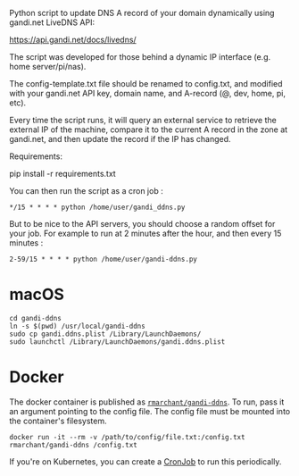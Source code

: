 Python script to update DNS A record of your domain dynamically using gandi.net LiveDNS API:

https://api.gandi.net/docs/livedns/

The script was developed for those behind a dynamic IP interface (e.g. home server/pi/nas).

The config-template.txt file should be renamed to config.txt, and modified with your gandi.net API key, domain name, and A-record (@, dev, home, pi, etc).

Every time the script runs, it will query an external service to retrieve the external IP of the machine, compare it to the current A record in the zone at gandi.net, and then update the record if the IP has changed.

Requirements: 

  pip install -r requirements.txt

You can then run the script as a cron job :

```
*/15 * * * * python /home/user/gandi_ddns.py
```

But to be nice to the API servers, you should choose a random offset for your job. For example to run at 2 minutes after the hour, and then every 15 minutes :

```
2-59/15 * * * * python /home/user/gandi-ddns.py
```

# macOS

```
cd gandi-ddns
ln -s $(pwd) /usr/local/gandi-ddns
sudo cp gandi.ddns.plist /Library/LaunchDaemons/
sudo launchctl /Library/LaunchDaemons/gandi.ddns.plist
```

# Docker

The docker container is published as [`rmarchant/gandi-ddns`](https://hub.docker.com/r/rmarchant/gandi-ddns). To run,
pass it an argument pointing to the config file. The config file must be mounted into the container's filesystem.

```
docker run -it --rm -v /path/to/config/file.txt:/config.txt rmarchant/gandi-ddns /config.txt
```

If you're on Kubernetes, you can create a
[CronJob](https://kubernetes.io/docs/concepts/workloads/controllers/cron-jobs/) to run this periodically.

